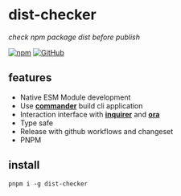 # dist-checker
*check npm package dist before publish*

[![npm](https://img.shields.io/npm/v/dist-checker)](https://github.com/JiangWeixian/dist-checker) [![GitHub](https://img.shields.io/npm/l/dist-checker)](https://github.com/JiangWeixian/dist-checker)


## features

- Native ESM Module development
- Use [**commander**](https://github.com/tj/commander.js/) build cli application
- Interaction interface with [**inquirer**](https://github.com/SBoudrias/Inquirer.js/) and [**ora**](https://github.com/sindresorhus/ora)
- Type safe
- Release with github workflows and changeset
- PNPM

## install 

```console
pnpm i -g dist-checker
```

